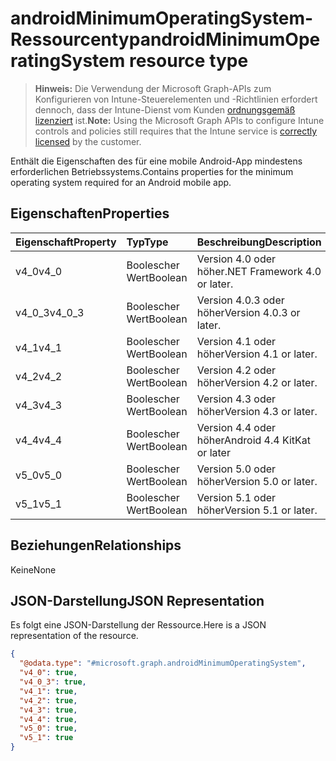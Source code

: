 # <a name="androidminimumoperatingsystem-resource-type"></a><span data-ttu-id="4d9f3-101">androidMinimumOperatingSystem-Ressourcentyp</span><span class="sxs-lookup"><span data-stu-id="4d9f3-101">androidMinimumOperatingSystem resource type</span></span>

> <span data-ttu-id="4d9f3-102">**Hinweis:** Die Verwendung der Microsoft Graph-APIs zum Konfigurieren von Intune-Steuerelementen und -Richtlinien erfordert dennoch, dass der Intune-Dienst vom Kunden [ordnungsgemäß lizenziert](https://go.microsoft.com/fwlink/?linkid=839381) ist.</span><span class="sxs-lookup"><span data-stu-id="4d9f3-102">**Note:** Using the Microsoft Graph APIs to configure Intune controls and policies still requires that the Intune service is [correctly licensed](https://go.microsoft.com/fwlink/?linkid=839381) by the customer.</span></span>

<span data-ttu-id="4d9f3-103">Enthält die Eigenschaften des für eine mobile Android-App mindestens erforderlichen Betriebssystems.</span><span class="sxs-lookup"><span data-stu-id="4d9f3-103">Contains properties for the minimum operating system required for an Android mobile app.</span></span>
## <a name="properties"></a><span data-ttu-id="4d9f3-104">Eigenschaften</span><span class="sxs-lookup"><span data-stu-id="4d9f3-104">Properties</span></span>
|<span data-ttu-id="4d9f3-105">Eigenschaft</span><span class="sxs-lookup"><span data-stu-id="4d9f3-105">Property</span></span>|<span data-ttu-id="4d9f3-106">Typ</span><span class="sxs-lookup"><span data-stu-id="4d9f3-106">Type</span></span>|<span data-ttu-id="4d9f3-107">Beschreibung</span><span class="sxs-lookup"><span data-stu-id="4d9f3-107">Description</span></span>|
|:---|:---|:---|
|<span data-ttu-id="4d9f3-108">v4_0</span><span class="sxs-lookup"><span data-stu-id="4d9f3-108">v4_0</span></span>|<span data-ttu-id="4d9f3-109">Boolescher Wert</span><span class="sxs-lookup"><span data-stu-id="4d9f3-109">Boolean</span></span>|<span data-ttu-id="4d9f3-110">Version 4.0 oder höher</span><span class="sxs-lookup"><span data-stu-id="4d9f3-110">.NET Framework 4.0 or later.</span></span>|
|<span data-ttu-id="4d9f3-111">v4_0_3</span><span class="sxs-lookup"><span data-stu-id="4d9f3-111">v4_0_3</span></span>|<span data-ttu-id="4d9f3-112">Boolescher Wert</span><span class="sxs-lookup"><span data-stu-id="4d9f3-112">Boolean</span></span>|<span data-ttu-id="4d9f3-113">Version 4.0.3 oder höher</span><span class="sxs-lookup"><span data-stu-id="4d9f3-113">Version 4.0.3 or later.</span></span>|
|<span data-ttu-id="4d9f3-114">v4_1</span><span class="sxs-lookup"><span data-stu-id="4d9f3-114">v4_1</span></span>|<span data-ttu-id="4d9f3-115">Boolescher Wert</span><span class="sxs-lookup"><span data-stu-id="4d9f3-115">Boolean</span></span>|<span data-ttu-id="4d9f3-116">Version 4.1 oder höher</span><span class="sxs-lookup"><span data-stu-id="4d9f3-116">Version 4.1 or later.</span></span>|
|<span data-ttu-id="4d9f3-117">v4_2</span><span class="sxs-lookup"><span data-stu-id="4d9f3-117">v4_2</span></span>|<span data-ttu-id="4d9f3-118">Boolescher Wert</span><span class="sxs-lookup"><span data-stu-id="4d9f3-118">Boolean</span></span>|<span data-ttu-id="4d9f3-119">Version 4.2 oder höher</span><span class="sxs-lookup"><span data-stu-id="4d9f3-119">Version 4.2 or later.</span></span>|
|<span data-ttu-id="4d9f3-120">v4_3</span><span class="sxs-lookup"><span data-stu-id="4d9f3-120">v4_3</span></span>|<span data-ttu-id="4d9f3-121">Boolescher Wert</span><span class="sxs-lookup"><span data-stu-id="4d9f3-121">Boolean</span></span>|<span data-ttu-id="4d9f3-122">Version 4.3 oder höher</span><span class="sxs-lookup"><span data-stu-id="4d9f3-122">Version 4.3 or later.</span></span>|
|<span data-ttu-id="4d9f3-123">v4_4</span><span class="sxs-lookup"><span data-stu-id="4d9f3-123">v4_4</span></span>|<span data-ttu-id="4d9f3-124">Boolescher Wert</span><span class="sxs-lookup"><span data-stu-id="4d9f3-124">Boolean</span></span>|<span data-ttu-id="4d9f3-125">Version 4.4 oder höher</span><span class="sxs-lookup"><span data-stu-id="4d9f3-125">Android 4.4 KitKat or later</span></span>|
|<span data-ttu-id="4d9f3-126">v5_0</span><span class="sxs-lookup"><span data-stu-id="4d9f3-126">v5_0</span></span>|<span data-ttu-id="4d9f3-127">Boolescher Wert</span><span class="sxs-lookup"><span data-stu-id="4d9f3-127">Boolean</span></span>|<span data-ttu-id="4d9f3-128">Version 5.0 oder höher</span><span class="sxs-lookup"><span data-stu-id="4d9f3-128">Version 5.0 or later.</span></span>|
|<span data-ttu-id="4d9f3-129">v5_1</span><span class="sxs-lookup"><span data-stu-id="4d9f3-129">v5_1</span></span>|<span data-ttu-id="4d9f3-130">Boolescher Wert</span><span class="sxs-lookup"><span data-stu-id="4d9f3-130">Boolean</span></span>|<span data-ttu-id="4d9f3-131">Version 5.1 oder höher</span><span class="sxs-lookup"><span data-stu-id="4d9f3-131">Version 5.1 or later.</span></span>|

## <a name="relationships"></a><span data-ttu-id="4d9f3-132">Beziehungen</span><span class="sxs-lookup"><span data-stu-id="4d9f3-132">Relationships</span></span>
<span data-ttu-id="4d9f3-133">Keine</span><span class="sxs-lookup"><span data-stu-id="4d9f3-133">None</span></span>
## <a name="json-representation"></a><span data-ttu-id="4d9f3-134">JSON-Darstellung</span><span class="sxs-lookup"><span data-stu-id="4d9f3-134">JSON Representation</span></span>
<span data-ttu-id="4d9f3-135">Es folgt eine JSON-Darstellung der Ressource.</span><span class="sxs-lookup"><span data-stu-id="4d9f3-135">Here is a JSON representation of the resource.</span></span>
<!-- {
  "blockType": "resource",
  "keyProperty": "id",
  "@odata.type": "microsoft.graph.androidMinimumOperatingSystem"
}
-->
``` json
{
  "@odata.type": "#microsoft.graph.androidMinimumOperatingSystem",
  "v4_0": true,
  "v4_0_3": true,
  "v4_1": true,
  "v4_2": true,
  "v4_3": true,
  "v4_4": true,
  "v5_0": true,
  "v5_1": true
}
```



